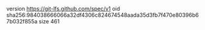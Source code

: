 version https://git-lfs.github.com/spec/v1
oid sha256:984038666066a32df4306c824674548aada35d3fb7f470e80396b67b032f855a
size 461
